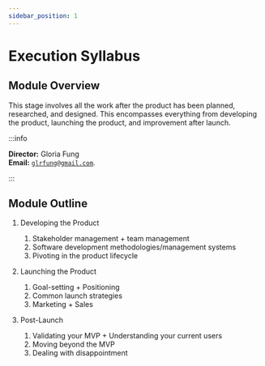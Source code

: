 ```yaml
---
sidebar_position: 1
---
```


# Execution Syllabus

## Module Overview
This stage involves all the work after the product has been planned, researched, and designed. This encompasses everything from developing the product, launching the product, and improvement after launch. 

:::info

**Director:** Gloria Fung  
**Email:** [`glrfung@gmail.com`](mailto:glrfung@gmail.com).

:::

## Module Outline
1. Developing the Product 
    1. Stakeholder management + team management 
    2. Software development methodologies/management systems 
    3. Pivoting in the product lifecycle 

2. Launching the Product 
    1. Goal-setting + Positioning
    2. Common launch strategies 
    3. Marketing + Sales

3. Post-Launch 
    1. Validating your MVP + Understanding your current users 
    2. Moving beyond the MVP 
    3. Dealing with disappointment



